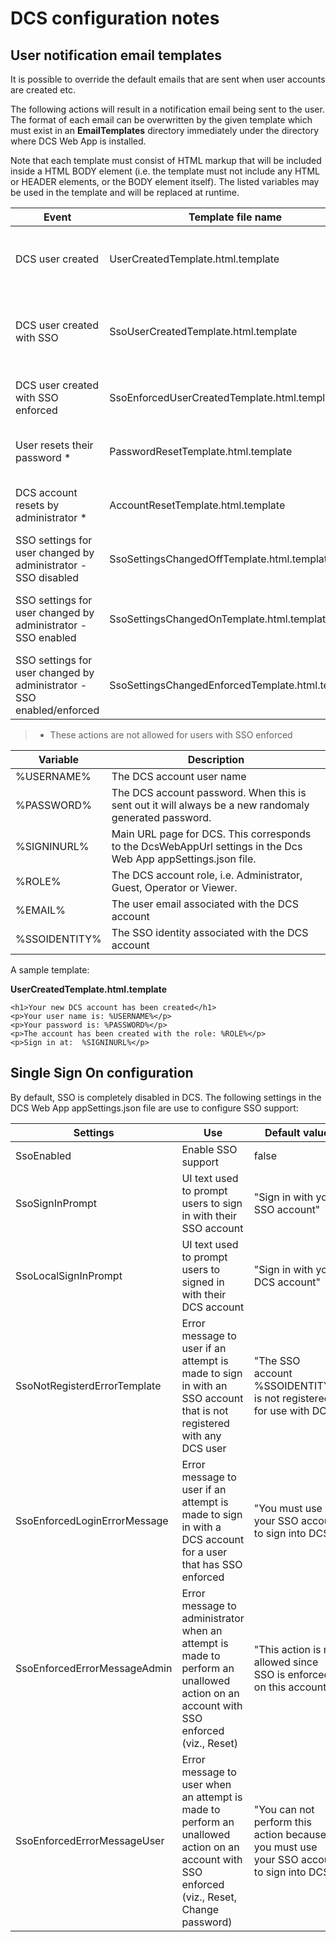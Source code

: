 # DCS configuration notes
## User notification email templates
It is possible to override the default emails that are sent when user accounts are created etc.

The following actions will result in a notification email being sent to the user. 
The format of each email can be overwritten by the given template which must exist in an **EmailTemplates**
directory immediately under the directory where DCS Web App is installed.

Note that each template must consist of HTML markup that will be included inside a HTML BODY element
(i.e. the template must not include any HTML or HEADER elements, or the BODY element itself). 
The listed variables may be used in the template and will be replaced at runtime.

Event | Template file name | Variables
------|--------------------|----------
DCS user created | UserCreatedTemplate.html.template | %USERNAME%, %PASSWORD%, %SIGNINURL%, %ROLE%, %EMAIL%
DCS user created with SSO | SsoUserCreatedTemplate.html.template | %SSOIDENTITY%, %USERNAME%, %PASSWORD%, %SIGNINURL%, %ROLE%, %EMAIL%
DCS user created with SSO enforced | SsoEnforcedUserCreatedTemplate.html.template | %SSOIDENTITY%, %SIGNINURL%, %ROLE%, %EMAIL%
User resets their password * | PasswordResetTemplate.html.template | %USERNAME%, %PASSWORD%, %SIGNINURL%, %EMAIL%
DCS account resets by administrator * | AccountResetTemplate.html.template | %USERNAME%, %PASSWORD%, %SIGNINURL%, %EMAIL%
SSO settings for user changed by administrator - SSO disabled | SsoSettingsChangedOffTemplate.html.template | %USERNAME%, %PASSWORD%, %SIGNINURL%, %EMAIL%
SSO settings for user changed by administrator - SSO enabled | SsoSettingsChangedOnTemplate.html.template | %SSOIDENTITY%, %USERNAME%, %PASSWORD%, %SIGNINURL%, %EMAIL%
SSO settings for user changed by administrator - SSO enabled/enforced| SsoSettingsChangedEnforcedTemplate.html.template | %SSOIDENTITY%, %SIGNINURL%, %EMAIL%

> * These actions are not allowed for users with SSO enforced

Variable | Description
---------|------------
%USERNAME% | The DCS account user name
%PASSWORD% | The DCS account password. When this is sent out it will always be a new randomaly generated password.
%SIGNINURL% | Main URL page for DCS. This corresponds to the DcsWebAppUrl settings in the Dcs Web App appSettings.json file. 
%ROLE% | The DCS account role, i.e. Administrator, Guest, Operator or Viewer.
%EMAIL% | The user email associated with the DCS account
%SSOIDENTITY% | The SSO identity associated with the DCS account

A sample template:

**UserCreatedTemplate.html.template**
```
<h1>Your new DCS account has been created</h1>
<p>Your user name is: %USERNAME%</p>
<p>Your password is: %PASSWORD%</p>
<p>The account has been created with the role: %ROLE%</p>
<p>Sign in at:  %SIGNINURL%</p>
```


## Single Sign On configuration

By default, SSO is completely disabled in DCS. 
The following settings in the DCS Web App appSettings.json file are use to configure SSO support:

Settings | Use | Default value 
---------|-----|--------------
SsoEnabled | Enable SSO support | false
SsoSignInPrompt | UI text used to prompt users to sign in with their SSO account | "Sign in with your SSO account"
SsoLocalSignInPrompt | UI text used to prompt users to signed in with their DCS account | "Sign in with your DCS account"
SsoNotRegisterdErrorTemplate | Error message to user if an attempt is made to sign in with an SSO account that is not registered with any DCS user | "The SSO account %SSOIDENTITY% is not registered for use with DCS"
SsoEnforcedLoginErrorMessage | Error message to user if an attempt is made to sign in with a DCS account for a user that has SSO enforced | "You must use your SSO account to sign into DCS"  
SsoEnforcedErrorMessageAdmin | Error message to administrator when an attempt is made to perform an unallowed action on an account with SSO enforced (viz., Reset) | "This action is not allowed since SSO is enforced on this account"
SsoEnforcedErrorMessageUser | Error message to user when an attempt is made to perform an unallowed action on an account with SSO enforced (viz., Reset, Change password) | "You can not perform this action because you must use your SSO account to sign into DCS"



